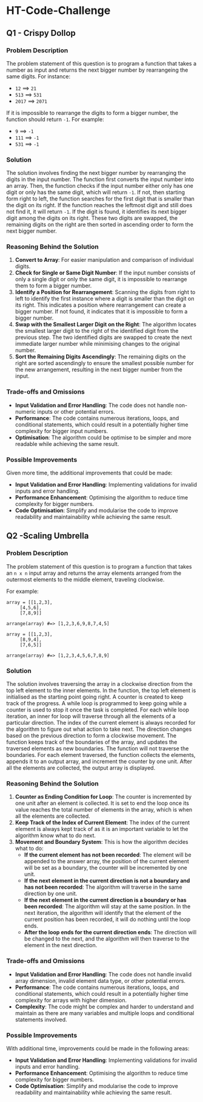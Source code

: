 # HT-Code-Challenge
## Q1 - Crispy Dollop

### Problem Description

The problem statement of this question is to program a function that takes a number as input and returns the next bigger number by rearrangeing the same digits. For instance:
- `12` ==> `21`
- `513` ==> `531`
- `2017` ==> `2071`

If it is impossible to rearrange the digits to form a bigger number, the function should return `-1`. For example:
- `9` ==> `-1`
- `111` ==> `-1`
- `531` ==> `-1`

### Solution

The solution involves finding the next bigger number by rearranging the digits in the input number. The function first converts the input number into an array. Then, the function checks if the input number either only has one digit or only has the same digit, which will return `-1`. If not, then starting form right to left, the function searches for the first digit that is smaller than the digit on its right. If the function reaches the leftmost digit and still does not find it, it will return `-1`. If the digit is found, it identifies its next bigger digit among the digits on its right. These two digits are swapped, the remaining digits on the right are then sorted in ascending order to form the next bigger number.

### Reasoning Behind the Solution

1. **Convert to Array**: For easier manipulation and comparison of individual digits.
2. **Check for Single or Same Digit Number**: If the input number consists of only a single digit or only the same digit, it is impossible to rearrange them to form a bigger number.
3. **Identify a Position for Rearrangement**: Scanning the digits from right to left to identify the first instance where a digit is smaller than the digit on its right. This indicates a position where rearrangement can create a bigger number. If not found, it indicates that it is impossible to form a bigger number.
4. **Swap with the Smallest Larger Digit on the Right**: The algorithm locates the smallest larger digit to the right of the identified digit from the previous step. The two identified digits are swapped to create the next immediate larger number while minimising changes to the original number.
5.  **Sort the Remaining Digits Ascendingly**: The remaining digits on the right are sorted ascendingly to ensure the smallest possible number for the new arrangement, resulting in the next bigger number from the input.

### Trade-offs and Omissions

- **Input Validation and Error Handling**: The code does not handle non-numeric inputs or other potential errors.
- **Performance**: The code contains numerous iterations, loops, and conditional statements, which could result in a potentially higher time complexity for bigger input numbers.
- **Optimisation**: The algorithm could be optimise to be simpler and more readable while achieving the same result.

### Possible Improvements

Given more time, the additional improvements that could be made:
- **Input Validation and Error Handling**: Implementing validations for invalid inputs and error handling.
- **Performance Enhancement**: Optimising the algorithm to reduce time complexity for bigger numbers.
- **Code Optimisation**: Simplify and modularise the code to improve readability and maintainability while achieving the same result.

## Q2 -Scaling Umbrella

### Problem Description

The problem statement of this question is to program a function that takes an `n x n` input array and returns the array elements arranged from the outermost elements to the middle element, traveling clockwise.

For example:
```
array = [[1,2,3],
	 [4,5,6],
	 [7,8,9]]

arrange(array) #=> [1,2,3,6,9,8,7,4,5]

array = [[1,2,3],
	 [8,9,4],
	 [7,6,5]]

arrange(array) #=> [1,2,3,4,5,6,7,8,9]
```

### Solution

The solution involves traversing the array in a clockwise direction from the top left element to the inner elements. In the function, the top left element is initialised as the starting point going right. A counter is created to keep track of the progress. A while loop is programmed to keep going while a counter is used to stop it once the task is completed. For each while loop iteration, an inner for loop will traverse through all the elements of a particular direction. The index of the current element is always recorded for the algorithm to figure out what action to take next. The direction changes based on the previous direction to form a clockwise movement. The function keeps track of the boundaries of the array, and updates the traversed elements as new boundaries. The function will not traverse the boundaries. For each element traversed, the function collects the elements, appends it to an output array, and increment the counter by one unit. After all the elements are collected, the output array is displayed.

### Reasoning Behind the Solution

1. **Counter as Ending Condition for Loop**: The counter is incremented by one unit after an element is collected. It is set to end the loop once its value reaches the total number of elements in the array, which is when all the elements are collected.
2. **Keep Track of the Index of Current Element**: The index of the current element is always kept track of as it is an important variable to let the algorithm know what to do next.
3. **Movement and Boundary System**: This is how the algorithm decides what to do:
     - **If the current element has not been recorded**: The element will be appended to the answer array, the position of the current element will be set as a boundary, the counter will be incremented by one unit.
     - **If the next element in the current direction is not a boundary and has not been recorded**: The algorithm will traverse in the same direction by one unit.
     - **If the next element in the current direction is a boundary or has been recorded**: The algorithm will stay at the same position. In the next iteration, the algorithm will identify that the element of the current position has been recorded, it will do nothing until the loop ends.
     - **After the loop ends for the current direction ends**: The direction will be changed to the next, and the algorithm will then traverse to the element in the next direction.

### Trade-offs and Omissions

- **Input Validation and Error Handling**: The code does not handle invalid array dimension, invalid element data type, or other potential errors.
- **Performance**: The code contains numerous iterations, loops, and conditional statements, which could result in a potentially higher time complexity for arrays with higher dimension.
- **Complexity**: The code might be complex and harder to understand and maintain as there are many variables and multiple loops and conditional statements involved.

### Possible Improvements

With additional time, improvements could be made in the following areas:
- **Input Validation and Error Handling**: Implementing validations for invalid inputs and error handling.
- **Performance Enhancement**: Optimising the algorithm to reduce time complexity for bigger numbers.
- **Code Optimisation**: Simplify and modularise the code to improve readability and maintainability while achieving the same result.
